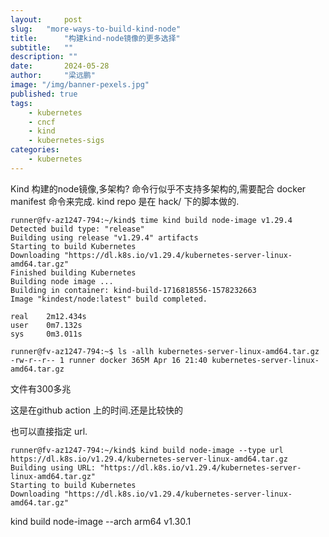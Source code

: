 ```yaml
---
layout:     post 
slug:   "more-ways-to-build-kind-node"
title:      "构建kind-node镜像的更多选择"
subtitle:   ""
description: ""  
date:       2024-05-28
author:     "梁远鹏"
image: "/img/banner-pexels.jpg"
published: true
tags: 
    - kubernetes
    - cncf
    - kind
    - kubernetes-sigs
categories: 
    - kubernetes
---
```



Kind 构建的node镜像,多架构? 命令行似乎不支持多架构的,需要配合 docker manifest 命令来完成. kind repo 是在 hack/ 下的脚本做的.

```shell
runner@fv-az1247-794:~/kind$ time kind build node-image v1.29.4
Detected build type: "release"
Building using release "v1.29.4" artifacts
Starting to build Kubernetes
Downloading "https://dl.k8s.io/v1.29.4/kubernetes-server-linux-amd64.tar.gz"
Finished building Kubernetes
Building node image ...
Building in container: kind-build-1716818556-1578232663
Image "kindest/node:latest" build completed.

real    2m12.434s
user    0m7.132s
sys     0m3.011s
```

```shell
runner@fv-az1247-794:~$ ls -allh kubernetes-server-linux-amd64.tar.gz
-rw-r--r-- 1 runner docker 365M Apr 16 21:40 kubernetes-server-linux-amd64.tar.gz
```

文件有300多兆

这是在github action 上的时间.还是比较快的

也可以直接指定 url.

```shell
runner@fv-az1247-794:~/kind$ kind build node-image --type url https://dl.k8s.io/v1.29.4/kubernetes-server-linux-amd64.tar.gz
Building using URL: "https://dl.k8s.io/v1.29.4/kubernetes-server-linux-amd64.tar.gz"
Starting to build Kubernetes
Downloading "https://dl.k8s.io/v1.29.4/kubernetes-server-linux-amd64.tar.gz"
```


kind build node-image --arch arm64 v1.30.1
